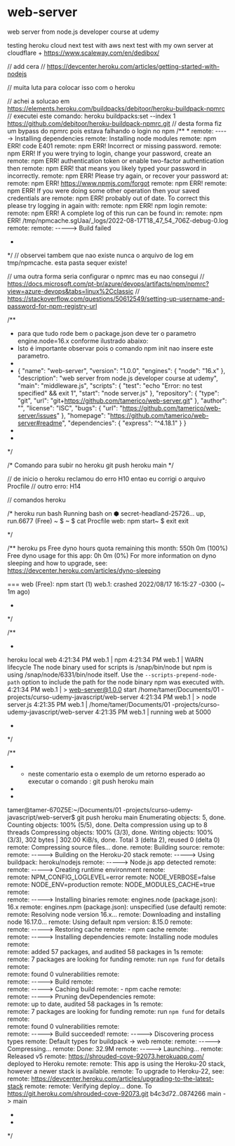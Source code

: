 # web-server
web server from node.js developer course at udemy

testing heroku cloud
next test with aws
next test with my own server at cloudflare + https://www.scaleway.com/en/dedibox/


// add cera
// https://devcenter.heroku.com/articles/getting-started-with-nodejs


// muita luta para colocar isso com o heroku 


// achei a solucao em https://elements.heroku.com/buildpacks/debitoor/heroku-buildpack-npmrc
// executei este comando: heroku buildpacks:set --index 1 https://github.com/debitoor/heroku-buildpack-npmrc.git
// desta forma fiz um bypass do npmrc pois estava falhando o login no npm
/**
 * 
remote: -----> Installing dependencies
remote:        Installing node modules
remote:        npm ERR! code E401
remote:        npm ERR! Incorrect or missing password.
remote:        npm ERR! If you were trying to login, change your password, create an
remote:        npm ERR! authentication token or enable two-factor authentication then
remote:        npm ERR! that means you likely typed your password in incorrectly.
remote:        npm ERR! Please try again, or recover your password at:
remote:        npm ERR!     https://www.npmjs.com/forgot
remote:        npm ERR! 
remote:        npm ERR! If you were doing some other operation then your saved credentials are
remote:        npm ERR! probably out of date. To correct this please try logging in again with:
remote:        npm ERR!     npm login
remote:        
remote:        npm ERR! A complete log of this run can be found in:
remote:        npm ERR!     /tmp/npmcache.sgUaa/_logs/2022-08-17T18_47_54_706Z-debug-0.log
remote: 
remote: -----> Build failed

 * 
 */
// observei tambem que nao existe nunca o arquivo de log em tmp/npmcache.  esta pasta sequer existe!

// uma outra forma seria configurar o npmrc mas eu nao consegui
// https://docs.microsoft.com/pt-br/azure/devops/artifacts/npm/npmrc?view=azure-devops&tabs=linux%2Cclassic
// https://stackoverflow.com/questions/50612549/setting-up-username-and-password-for-npm-registry-url


/**
 *  para que tudo rode bem o package.json deve ter  o parametro engine.node=16.x conforme ilustrado abaixo:
 *  Isto é importante observar pois o comando npm init nao insere este parametro.
 * 
 * {
  "name": "web-server",
  "version": "1.0.0",
  "engines": {
    "node": "16.x"
  },
  "description": "web server from node.js developer course at udemy",
  "main": "middleware.js",
  "scripts": {
    "test": "echo \"Error: no test specified\" && exit 1",
    "start": "node server.js"
  },
  "repository": {
    "type": "git",
    "url": "git+https://github.com/tamerico/web-server.git"
  },
  "author": "",
  "license": "ISC",
  "bugs": {
    "url": "https://github.com/tamerico/web-server/issues"
  },
  "homepage": "https://github.com/tamerico/web-server#readme",
  "dependencies": {
    "express": "^4.18.1"
  }
}
 * 
 * 
 */




/*  Comando para subir no heroku
git push heroku main
*/


// de inicio o heroku reclamou do erro H10 entao eu corrigi o arquivo Procfile
// outro erro: H14


// comandos heroku



/*
 heroku run bash
Running bash on ⬢ secret-headland-25726... up, run.6677 (Free)
~ $ 
~ $ cat Procfile
web: npm start~ $ exit
exit

*/


/**
 heroku ps
Free dyno hours quota remaining this month: 550h 0m (100%)
Free dyno usage for this app: 0h 0m (0%)
For more information on dyno sleeping and how to upgrade, see:
https://devcenter.heroku.com/articles/dyno-sleeping

=== web (Free): npm start (1)
web.1: crashed 2022/08/17 16:15:27 -0300 (~ 1m ago)

 * 
 */


/**
 
 * 
 heroku local web
 4:21:34 PM web.1 |  npm
4:21:34 PM web.1 |   WARN lifecycle The node binary used for scripts is /snap/bin/node but npm is using /snap/node/6331/bin/node itself. Use the `--scripts-prepend-node-path` option to include the path for the node binary npm was executed with.
4:21:34 PM web.1 |  > web-server@1.0.0 start /home/tamer/Documents/01 -projects/curso-udemy-javascript/web-server
4:21:34 PM web.1 |  > node server.js
4:21:35 PM web.1 |  /home/tamer/Documents/01 -projects/curso-udemy-javascript/web-server
4:21:35 PM web.1 |  running web at 5000

 * 
 */



/**
 * *  neste comentario esta o exemplo de um retorno esperado ao executar o comando : git push heroku main
 * 
 * 
 tamer@tamer-670Z5E:~/Documents/01 -projects/curso-udemy-javascript/web-server$ git push heroku main
Enumerating objects: 5, done.
Counting objects: 100% (5/5), done.
Delta compression using up to 8 threads
Compressing objects: 100% (3/3), done.
Writing objects: 100% (3/3), 302 bytes | 302.00 KiB/s, done.
Total 3 (delta 2), reused 0 (delta 0)
remote: Compressing source files... done.
remote: Building source:
remote: 
remote: -----> Building on the Heroku-20 stack
remote: -----> Using buildpack: heroku/nodejs
remote: -----> Node.js app detected
remote:        
remote: -----> Creating runtime environment
remote:        
remote:        NPM_CONFIG_LOGLEVEL=error
remote:        NODE_VERBOSE=false
remote:        NODE_ENV=production
remote:        NODE_MODULES_CACHE=true
remote:        
remote: -----> Installing binaries
remote:        engines.node (package.json):  16.x
remote:        engines.npm (package.json):   unspecified (use default)
remote:        
remote:        Resolving node version 16.x...
remote:        Downloading and installing node 16.17.0...
remote:        Using default npm version: 8.15.0
remote:        
remote: -----> Restoring cache
remote:        - npm cache
remote:        
remote: -----> Installing dependencies
remote:        Installing node modules
remote:        
remote:        added 57 packages, and audited 58 packages in 1s
remote:        
remote:        7 packages are looking for funding
remote:          run `npm fund` for details
remote:        
remote:        found 0 vulnerabilities
remote:        
remote: -----> Build
remote:        
remote: -----> Caching build
remote:        - npm cache
remote:        
remote: -----> Pruning devDependencies
remote:        
remote:        up to date, audited 58 packages in 1s
remote:        
remote:        7 packages are looking for funding
remote:          run `npm fund` for details
remote:        
remote:        found 0 vulnerabilities
remote:        
remote: -----> Build succeeded!
remote: -----> Discovering process types
remote:        Default types for buildpack -> web
remote: 
remote: -----> Compressing...
remote:        Done: 32.9M
remote: -----> Launching...
remote:        Released v5
remote:        https://shrouded-cove-92073.herokuapp.com/ deployed to Heroku
remote: 
remote: This app is using the Heroku-20 stack, however a newer stack is available.
remote: To upgrade to Heroku-22, see:
remote: https://devcenter.heroku.com/articles/upgrading-to-the-latest-stack
remote: 
remote: Verifying deploy... done.
To https://git.heroku.com/shrouded-cove-92073.git
   b4c3d72..0874266  main -> main

 * 
 * 
 */
